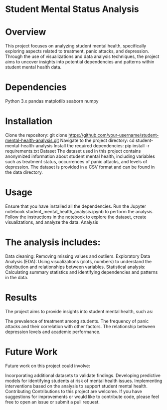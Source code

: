 
# Student Mental Status Analysis
# Overview
This project focuses on analyzing student mental health, specifically exploring aspects related to treatment, panic attacks, and depression. Through the use of visualizations and data analysis techniques, the project aims to uncover insights into potential dependencies and patterns within student mental health data.

# Dependencies
Python 3.x
pandas
matplotlib
seaborn
numpy
# Installation
Clone the repository: git clone https://github.com/your-username/student-mental-health-analysis.git
Navigate to the project directory: cd student-mental-health-analysis
Install the required dependencies: pip install -r requirements.txt
Dataset
The dataset used in this project contains anonymized information about student mental health, including variables such as treatment status, occurrences of panic attacks, and levels of depression. The dataset is provided in a CSV format and can be found in the data directory.

# Usage
Ensure that you have installed all the dependencies.
Run the Jupyter notebook student_mental_health_analysis.ipynb to perform the analysis.
Follow the instructions in the notebook to explore the dataset, create visualizations, and analyze the data.
Analysis
# The analysis includes:

Data cleaning: Removing missing values and outliers.
Exploratory Data Analysis (EDA): Using visualizations (plots, numbers) to understand the distribution and relationships between variables.
Statistical analysis: Calculating summary statistics and identifying dependencies and patterns in the data.
# Results
The project aims to provide insights into student mental health, such as:

The prevalence of treatment among students.
The frequency of panic attacks and their correlation with other factors.
The relationship between depression levels and academic performance.
# Future Work
Future work on this project could involve:

Incorporating additional datasets to validate findings.
Developing predictive models for identifying students at risk of mental health issues.
Implementing interventions based on the analysis to support student mental health.
Contributing
Contributions to this project are welcome. If you have suggestions for improvements or would like to contribute code, please feel free to open an issue or submit a pull request.
